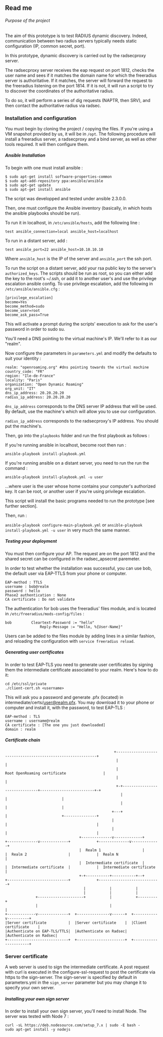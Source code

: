 ## Read me

###### Purpose of the project

The aim of this prototype is to test RADIUS dynamic discovery. Indeed, communication between two radius servers typically needs static configuration (IP, common secret, port).

In this prototype, dynamic discovery is carried out by the radsecproxy server.

The radsecproxy server receives the eap request on port 1812, checks the user name and sees if it matches the domain name for which the freeradius server is authoritative. If it matches, the server will forward the request to the freeradius listening on the port 1814. If it is not, it will run a script to try to discover the coordinates of the authoritative radius.

To do so, it will perform a series of dig requests (NAPTR, then SRV), and then contact the authoritative radius via radsec.

### Installation and configuration

You must begin by cloning the project / copying the files. If you're using a VM snapshot provided by us, it will be in `/opt`. The following procedure will install a freeradius server, a radsecproxy and a bind server, as well as other tools required. It will then configure them.

##### Ansible Installation

To begin with one must install ansible :

```
$ sudo apt-get install software-properties-common
$ sudo apt-add-repository ppa:ansible/ansible
$ sudo apt-get update
$ sudo apt-get install ansible
```
The script was developped and tested under ansible 2.3.0.0.

Then, one must configure the Ansible inventory (basically, in which hosts the ansible playbooks should be run).

To run it in localhost, in `/etc/ansible/hosts`, add the following line :

`test ansible_connection=local ansible_host=localhost`

To run in a distant server, add :

`test ansible_port=22 ansible_host=10.10.10.10`

Where `ansible_host` is the IP of the server and `ansible_port` the ssh port.

To run the script on a distant server, add your rsa public key to the server's `authorized_keys`. The scripts should be run as root, so you can either add the key to the root's ~/.ssh, or add it to another user's and use the privilege escalation ansible config.
To use privilege escalation, add the following in `/etc/ansible/ansible.cfg` :

```
[privilege_escalation]
become=Yes
become_method=sudo
become_user=root
become_ask_pass=True
```

This will activate a prompt during the scripts' execution to ask for the user's password in order to sudo su.

You'll need a DNS pointing to the virtual machine's IP. We'll refer to it as our "realm".

Now configure the parameters in `parameters.yml` and modify the defaults to suit your identity :

```
realm: "openroaming.org" #dns pointing towards the virtual machine
country_code: "FR"
region: "Ile-de-France"
locality: "Paris"
organization: "Open Dynamic Roaming"
org_unit: "IT"
dns_ip_address: 20.20.20.20
radius_ip_address: 20.20.20.20
```

`dns_ip_address` corresponds to the  DNS server IP address that will be used. By default, use the machine's which will allow you to use our configuration.

`radius_ip_address` corresponds to the radsecproxy's IP address. You should put the machine's.

Then, go into the `playbooks` folder and run the first playbook as follows :

If you're running ansible in localhost, become root then run :

`ansible-playbook install-playbook.yml`

If you're running ansible on a distant server, you need to run the run the command :

`ansible-playbook install-playbook.yml -u user`

...where user is the user whose home contains your computer's authorized key.
It can be root, or another user if you're using privilege escalation.

This script will install the basic programs needed to run the prototype [see further section].

Then, run :

`ansible-playbook configure-main-playbook.yml` or `ansible-playbook install-playbook.yml -u user` in very much the same manner.

##### Testing your deployment

You must then configure your AP. The request are on the port 1812 and the shared secret can be configured in the radsec_apsecret paremeter.

In order to test whether the installation was successful, you can use bob, the default user via EAP-TTLS from your phone or computer.

```
EAP-method : TTLS
username : bob@realm
password : hello
Phase2 authentication : None
CA certificate : Do not validate
```

The authentication for bob uses the freeradius' files module, and is located in `/etc/freeradius/mods-config/files` :

```
bob	 		Cleartext-Password := "hello"
				Reply-Message := "Hello, %{User-Name}"
```

Users can be added to the files module by adding lines in a similar fashion, and reloading the configuration with `service freeradius reload`.

##### Generating user certificates

In order to test EAP-TLS you need to generate user certificates by signing them the intermediate certificate associated to your realm. Here's how to do it:

```
cd /etc/ssl/private
./client-cert.sh <username>
```

This will ask you a password and generate .pfx (located) in intermediate/certs/user@realm.pfx. You may download it to your phone or computer and install it, with the password, to test EAP-TLS :


```
EAP-method : TLS
username : username@realm
CA certificate : [The one you just downloaded]
domain : realm
```

##### Certificate chain

```
                                                  +-------------------------------------------------------------+
                                                   |                                                             |
                                                   |                Root OpenRoaming certificate                 |
                                                   |                                                             |
                                                   +-+-------------------------------+-------------------------+-+
                                                     |                               |                         |
                                                     |                               |                         |
                                                 +---+                               |                         +---------------+
                                                 |                                   |                                         |
                                                 |                                   |                                         |
                                  +--------------v-------------+      +--------------v-------------+            +--------------v-------------+
                                  |  Realm 1                   |      |  Realm 2                   |            |  Realm N                   |
                                  |  Intermediate certificate  |      |  Intermediate certificate  |            |  Intermediate certificate  |
                                  +-+-----------+-----------+--+      +----------------------------+            +----------------------------+
                                    |           |           |
                                    |           |           |
              +---------------------+           |           +---------+
              |                                 |                     |
+-------------v--------------+  +---------------v------+  +-----------v----------+
|Server certificate          |  |Server certificate    |  |Client certificate    |
|Authenticate on EAP-TLS/TTLS|  |Authenticate on Radsec|  |Authenticate on Radsec|
+----------------------------+  +----------------------+  +----------------------+
```

### Server certificate

A web server is used to sign the intermediate certificate. A post request with curl is executed in the configure-ssl-request to post the certificate via https to the sign-server. The sign-server is specified by default in parameters.yml in the `sign_server` parameter but you may change it to specify your own server.

##### Installing your own sign server

In order to install your own sign server, you'll need to install Node. The server was tested with Node 7 :

```
curl -sL https://deb.nodesource.com/setup_7.x | sudo -E bash -
sudo apt-get install -y nodejs
```

